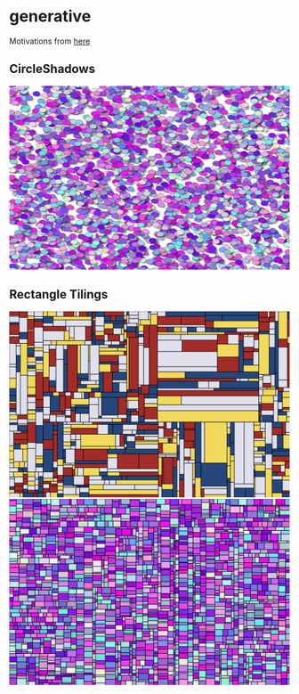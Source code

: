 # generative
Motivations from [here](https://github.com/erdavids/Generative-Art)

## CircleShadows
![](samples/CircleShadows.jpg?raw=true)

## Rectangle Tilings
![](samples/Rectangles1.jpg?raw=true)
![](samples/Rectangles.jpg?raw=true)
